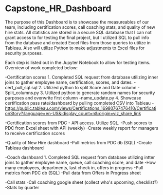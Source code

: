 # Capstone_HR_Dashboard

The purpose of this Dashboard is to showcase the measureables of our team, including certification scores, call coaching stats, and quality of new hire stats. All statistics are stored in a secure SQL database that I can not grant access to for testing the final project, but I utilized SQL to pull info from the database and created Excel files from those queries to utilize in Tableau. Also will utilize Python to make adjustments to Excel files for security purposes. 

Each step is listed out in the Jupyter Notebook to allow for testing items. Overview of work completed below:


-Certification scores 
	1. Completed SQL request from database utilizing inner joins to gather employee name, certification, scores, and dates.
		-cert_pull_sql.sql
	2. Utilized python to split Score and Date column
		-Split_columns.py
	3. Utilized python to generate random names for security purposes and overwrite first column
		-name_update.py
	4. Showcase certification pass rate/dashboard by pulling completed CSV into Tableau
		-https://public.tableau.com/views/Certifications_16980767476410/CertificationStory?:language=en-US&:display_count=n&:origin=viz_share_link

-Certification scores from PDC - API access. Utilize SQL. 
	-Push scores to PDC from Excel sheet with API (weekly)
	-Create weekly report for managers to receive certification scores

-Quality of New Hire dashboard
	-Pull metrics from PDC db (SQL)
	-Create Tableau dashboard

-Coach dashboard
	1. Completed SQL request from database utilizing intter joins to gather employee name, queue, call coaching score, and date 
	-How many employees, departments, last check in, offers in progress
	-Pull metrics from PDC db (SQL)
	-Pull data from Offers in Progress sheet


-Call stats
	-Call coaching google sheet (collect who's upcoming, checklist?)
	-Stats by quarter

